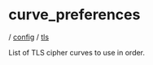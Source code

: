 # curve_preferences

/ [config](/ref/config/index.md) / [tls](/ref/config/config/tls/index.md)

List of TLS cipher curves to use in order.
